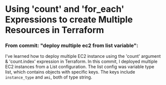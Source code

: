 # Using 'count' and 'for_each' Expressions to create Multiple Resources in Terraform

### From commit: "deploy multiple ec2 from list variable":
I've learned how to deploy multiple EC2 instance using the 'count' argument & 'count.index' expression in Terraform. In this commit, I deployed multiple EC2 instances from a List configuration. The list config was variable type list, which contains objects with specific keys. The keys include `instance_type` and `ami`, both of type string.

